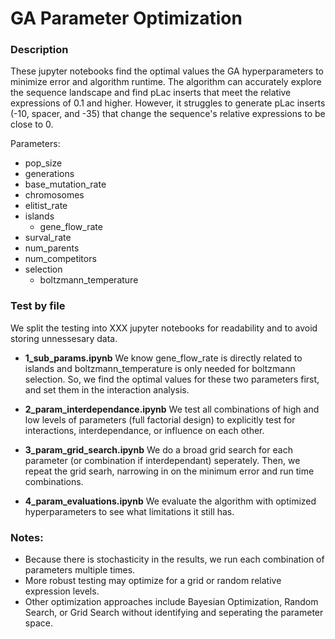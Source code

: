 # GA Parameter Optimization

### Description

These jupyter notebooks find the optimal values the GA hyperparameters to minimize error and algorithm runtime. The algorithm can accurately explore the sequence landscape and find pLac inserts that meet the relative expressions of 0.1 and higher. However, it struggles to generate pLac inserts (-10, spacer, and -35) that change the sequence's relative expressions to be close to 0.

Parameters:
* pop_size
* generations
* base_mutation_rate
* chromosomes
* elitist_rate
* islands
    * gene_flow_rate
* surval_rate
* num_parents
* num_competitors
* selection
    * boltzmann_temperature

### Test by file
We split the testing into XXX jupyter notebooks for readability and to avoid storing unnessesary data.

* **1_sub_params.ipynb** We know gene_flow_rate is directly related to islands and boltzmann_temperature is only needed for boltzmann selection. So, we find the optimal values for these two parameters first, and set them in the interaction analysis.

* **2_param_interdependance.ipynb** We test all combinations of high and low levels of parameters (full factorial design) to explicitly test for interactions, interdependance, or influence on each other.

* **3_param_grid_search.ipynb** We do a broad grid search for each parameter (or combination if interdependant) seperately. Then, we repeat the grid searh, narrowing in on the minimum error and run time combinations. 

* **4_param_evaluations.ipynb** We evaluate the algorithm with optimized hyperparameters to see what limitations it still has.

### Notes:
* Because there is stochasticity in the results, we run each combination of parameters multiple times.
* More robust testing may optimize for a grid or random relative expression levels.
* Other optimization approaches include Bayesian Optimization, Random Search, or Grid Search without identifying and seperating the parameter space.